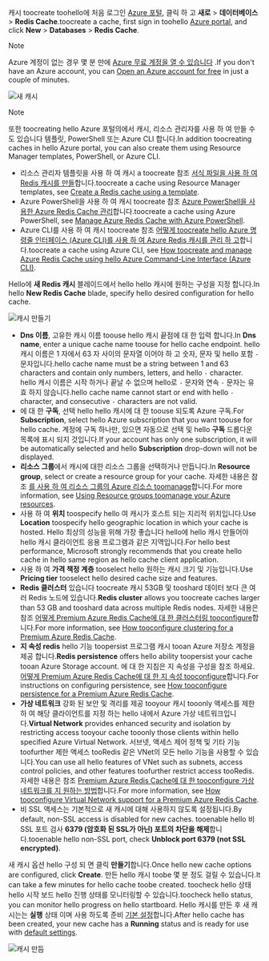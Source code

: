 <span data-ttu-id="799be-101">캐시 toocreate toohello에 처음 로그인 [Azure 포털](https://portal.azure.com), 클릭 하 고 **새로** > **데이터베이스** > **Redis Cache**.</span><span class="sxs-lookup"><span data-stu-id="799be-101">toocreate a cache, first sign in toohello [Azure portal](https://portal.azure.com), and click **New** > **Databases** > **Redis Cache**.</span></span>

> [!NOTE]
> <span data-ttu-id="799be-102">Azure 계정이 없는 경우 몇 분 만에 [Azure 무료 계정을 열 수 있습니다](https://azure.microsoft.com/pricing/free-trial/?WT.mc_id=redis_cache_hero) .</span><span class="sxs-lookup"><span data-stu-id="799be-102">If you don't have an Azure account, you can [Open an Azure account for free](https://azure.microsoft.com/pricing/free-trial/?WT.mc_id=redis_cache_hero) in just a couple of minutes.</span></span>
> 
> 

![새 캐시](media/redis-cache-create/redis-cache-new-cache-menu.png)

> [!NOTE]
> <span data-ttu-id="799be-104">또한 toocreating hello Azure 포털의에서 캐시, 리소스 관리자를 사용 하 여 만들 수도 있습니다 템플릿, PowerShell 또는 Azure CLI 합니다.</span><span class="sxs-lookup"><span data-stu-id="799be-104">In addition toocreating caches in hello Azure portal, you can also create them using Resource Manager templates, PowerShell, or Azure CLI.</span></span>
> 
> * <span data-ttu-id="799be-105">리소스 관리자 템플릿을 사용 하 여 캐시 a toocreate 참조 [서식 파일을 사용 하 여 Redis 캐시를 만들](../articles/redis-cache/cache-redis-cache-arm-provision.md)합니다.</span><span class="sxs-lookup"><span data-stu-id="799be-105">toocreate a cache using Resource Manager templates, see [Create a Redis cache using a template](../articles/redis-cache/cache-redis-cache-arm-provision.md).</span></span>
> * <span data-ttu-id="799be-106">Azure PowerShell을 사용 하 여 캐시 toocreate 참조 [Azure PowerShell을 사용한 Azure Redis Cache 관리](../articles/redis-cache/cache-howto-manage-redis-cache-powershell.md)합니다.</span><span class="sxs-lookup"><span data-stu-id="799be-106">toocreate a cache using Azure PowerShell, see [Manage Azure Redis Cache with Azure PowerShell](../articles/redis-cache/cache-howto-manage-redis-cache-powershell.md).</span></span>
> * <span data-ttu-id="799be-107">Azure CLI를 사용 하 여 캐시 toocreate 참조 [어떻게 toocreate hello Azure 명령줄 인터페이스 (Azure CLI)를 사용 하 여 Azure Redis 캐시를 관리 하 고](../articles/redis-cache/cache-manage-cli.md)합니다.</span><span class="sxs-lookup"><span data-stu-id="799be-107">toocreate a cache using Azure CLI, see [How toocreate and manage Azure Redis Cache using hello Azure Command-Line Interface (Azure CLI)](../articles/redis-cache/cache-manage-cli.md).</span></span>
> 
> 

<span data-ttu-id="799be-108">Hello에 **새 Redis 캐시** 블레이드에서 hello hello 캐시에 원하는 구성을 지정 합니다.</span><span class="sxs-lookup"><span data-stu-id="799be-108">In hello **New Redis Cache** blade, specify hello desired configuration for hello cache.</span></span>

![캐시 만들기](media/redis-cache-create/redis-cache-cache-create.png) 

* <span data-ttu-id="799be-110">**Dns 이름**, 고유한 캐시 이름 toouse hello 캐시 끝점에 대 한 입력 합니다.</span><span class="sxs-lookup"><span data-stu-id="799be-110">In **Dns name**, enter a unique cache name toouse for hello cache endpoint.</span></span> <span data-ttu-id="799be-111">hello 캐시 이름은 1 자에서 63 자 사이의 문자열 이어야 하 고 숫자, 문자 및 hello 포함 `-` 문자입니다.</span><span class="sxs-lookup"><span data-stu-id="799be-111">hello cache name must be a string between 1 and 63 characters and contain only numbers, letters, and hello `-` character.</span></span> <span data-ttu-id="799be-112">hello 캐시 이름은 시작 하거나 끝날 수 없으며 hello로 `-` 문자와 연속 `-` 문자는 유효 하지 않습니다.</span><span class="sxs-lookup"><span data-stu-id="799be-112">hello cache name cannot start or end with hello `-` character, and consecutive `-` characters are not valid.</span></span>
* <span data-ttu-id="799be-113">에 대 한 **구독**, 선택 hello hello 캐시에 대 한 toouse 되도록 Azure 구독.</span><span class="sxs-lookup"><span data-stu-id="799be-113">For **Subscription**, select hello Azure subscription that you want toouse for hello cache.</span></span> <span data-ttu-id="799be-114">계정에 구독 하나만, 있으면 자동으로 선택 및 hello **구독** 드롭다운 목록에 표시 되지 것입니다.</span><span class="sxs-lookup"><span data-stu-id="799be-114">If your account has only one subscription, it will be automatically selected and hello **Subscription** drop-down will not be displayed.</span></span>
* <span data-ttu-id="799be-115">**리소스 그룹**에서 캐시에 대한 리소스 그룹을 선택하거나 만듭니다.</span><span class="sxs-lookup"><span data-stu-id="799be-115">In **Resource group**, select or create a resource group for your cache.</span></span> <span data-ttu-id="799be-116">자세한 내용은 참조 [를 사용 하 여 리소스 그룹의 Azure 리소스 toomanage](../articles/azure-resource-manager/resource-group-overview.md)합니다.</span><span class="sxs-lookup"><span data-stu-id="799be-116">For more information, see [Using Resource groups toomanage your Azure resources](../articles/azure-resource-manager/resource-group-overview.md).</span></span> 
* <span data-ttu-id="799be-117">사용 하 여 **위치** toospecify hello 여 캐시가 호스트 되는 지리적 위치입니다.</span><span class="sxs-lookup"><span data-stu-id="799be-117">Use **Location** toospecify hello geographic location in which your cache is hosted.</span></span> <span data-ttu-id="799be-118">Hello 최상의 성능을 위해 가장 좋습니다 hello에 hello 캐시 만들어야 hello 캐시 클라이언트 응용 프로그램과 같은 지역입니다.</span><span class="sxs-lookup"><span data-stu-id="799be-118">For hello best performance, Microsoft strongly recommends that you create hello cache in hello same region as hello cache client application.</span></span>
* <span data-ttu-id="799be-119">사용 하 여 **가격 책정 계층** tooselect hello 원하는 캐시 크기 및 기능입니다.</span><span class="sxs-lookup"><span data-stu-id="799be-119">Use **Pricing tier** tooselect hello desired cache size and features.</span></span>
* <span data-ttu-id="799be-120">**Redis 클러스터** 있습니다 toocreate 캐시 53GB 및 tooshard 데이터 보다 큰 여러 Redis 노드에 있습니다.</span><span class="sxs-lookup"><span data-stu-id="799be-120">**Redis cluster** allows you toocreate caches larger than 53 GB and tooshard data across multiple Redis nodes.</span></span> <span data-ttu-id="799be-121">자세한 내용은 참조 [어떻게 Premium Azure Redis Cache에 대 한 클러스터링 tooconfigure](../articles/redis-cache/cache-how-to-premium-clustering.md)합니다.</span><span class="sxs-lookup"><span data-stu-id="799be-121">For more information, see [How tooconfigure clustering for a Premium Azure Redis Cache](../articles/redis-cache/cache-how-to-premium-clustering.md).</span></span>
* <span data-ttu-id="799be-122">**지 속성 redis** hello 기능 toopersist 프로그램 캐시 tooan Azure 저장소 계정을 제공 합니다.</span><span class="sxs-lookup"><span data-stu-id="799be-122">**Redis persistence** offers hello ability toopersist your cache tooan Azure Storage account.</span></span> <span data-ttu-id="799be-123">에 대 한 지침은 지 속성을 구성을 참조 하세요. [어떻게 Premium Azure Redis Cache에 대 한 지 속성 tooconfigure](../articles/redis-cache/cache-how-to-premium-persistence.md)합니다.</span><span class="sxs-lookup"><span data-stu-id="799be-123">For instructions on configuring persistence, see [How tooconfigure persistence for a Premium Azure Redis Cache](../articles/redis-cache/cache-how-to-premium-persistence.md).</span></span>
* <span data-ttu-id="799be-124">**가상 네트워크** 강화 된 보안 및 격리를 제공 tooyour 캐시 tooonly 액세스를 제한 하 여 해당 클라이언트를 지정 하는 hello 내에서 Azure 가상 네트워크입니다.</span><span class="sxs-lookup"><span data-stu-id="799be-124">**Virtual Network** provides enhanced security and isolation by restricting access tooyour cache tooonly those clients within hello specified Azure Virtual Network.</span></span> <span data-ttu-id="799be-125">서브넷, 액세스 제어 정책 및 기타 기능 toofurther 제한 액세스 tooRedis 같은 VNet의 모든 hello 기능을 사용할 수 있습니다.</span><span class="sxs-lookup"><span data-stu-id="799be-125">You can use all hello features of VNet such as subnets, access control policies, and other features toofurther restrict access tooRedis.</span></span> <span data-ttu-id="799be-126">자세한 내용은 참조 [Premium Azure Redis Cache에 대 한 tooconfigure 가상 네트워크를 지 원하는 방법](../articles/redis-cache/cache-how-to-premium-vnet.md)합니다.</span><span class="sxs-lookup"><span data-stu-id="799be-126">For more information, see [How tooconfigure Virtual Network support for a Premium Azure Redis Cache](../articles/redis-cache/cache-how-to-premium-vnet.md).</span></span>
* <span data-ttu-id="799be-127">비 SSL 액세스는 기본적으로 새 캐시에 대해 사용하지 않도록 설정됩니다.</span><span class="sxs-lookup"><span data-stu-id="799be-127">By default, non-SSL access is disabled for new caches.</span></span> <span data-ttu-id="799be-128">tooenable hello 비 SSL 포트 검사 **6379 (암호화 된 SSL가 아닌) 포트의 차단을 해제**합니다.</span><span class="sxs-lookup"><span data-stu-id="799be-128">tooenable hello non-SSL port, check **Unblock port 6379 (not SSL encrypted)**.</span></span>

<span data-ttu-id="799be-129">새 캐시 옵션 hello 구성 되 면 클릭 **만들기**합니다.</span><span class="sxs-lookup"><span data-stu-id="799be-129">Once hello new cache options are configured, click **Create**.</span></span> <span data-ttu-id="799be-130">만든 hello 캐시 toobe 몇 분 정도 걸릴 수 있습니다.</span><span class="sxs-lookup"><span data-stu-id="799be-130">It can take a few minutes for hello cache toobe created.</span></span> <span data-ttu-id="799be-131">toocheck hello 상태 hello 시작 보드 hello 진행 상태를 모니터링할 수 있습니다.</span><span class="sxs-lookup"><span data-stu-id="799be-131">toocheck hello status, you can monitor hello progress on hello startboard.</span></span> <span data-ttu-id="799be-132">Hello 캐시를 만든 후 새 캐시는는 **실행** 상태 이며 사용 하도록 준비 [기본 설정](../articles/redis-cache/cache-configure.md#default-redis-server-configuration)합니다.</span><span class="sxs-lookup"><span data-stu-id="799be-132">After hello cache has been created, your new cache has a **Running** status and is ready for use with [default settings](../articles/redis-cache/cache-configure.md#default-redis-server-configuration).</span></span>

![캐시 만듬](media/redis-cache-create/redis-cache-cache-created.png)

